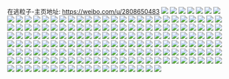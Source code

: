 在逃粒子-主页地址: https://weibo.com/u/2808650483 
![](https://wx4.sinaimg.cn/mw2000/a7689af3ly1h9l0bj3gbsj22yo280npf.jpg) 
![](https://wx4.sinaimg.cn/mw2000/a7689af3ly1h9l0bl5jujj23402c0npi.jpg) 
![](https://wx4.sinaimg.cn/mw2000/a7689af3ly1h9l0bm8xedj20wi151wsz.jpg) 
![](https://wx4.sinaimg.cn/mw2000/a7689af3ly1h9l0bncxfuj22c03404qr.jpg) 
![](https://wx4.sinaimg.cn/mw2000/a7689af3ly1h9l0bom5vmj22c03401kz.jpg) 
![](https://wx4.sinaimg.cn/mw2000/a7689af3ly1h9l0bqj4p8j23402c01l0.jpg) 
![](https://wx4.sinaimg.cn/mw2000/a7689af3ly1h9l0bs9eeyj23402c0qv7.jpg) 
![](https://wx4.sinaimg.cn/mw2000/a7689af3ly1h9bscip52xj22eo37khdw.jpg) 
![](https://wx4.sinaimg.cn/mw2000/a7689af3ly1h9bscgaf5mj231020e4qr.jpg) 
![](https://wx4.sinaimg.cn/mw2000/a7689af3ly1h9bscjmltrj23402c0qv6.jpg) 
![](https://wx4.sinaimg.cn/mw2000/a7689af3ly1h9bscm9o09j237k2eohdw.jpg) 
![](https://wx4.sinaimg.cn/mw2000/a7689af3ly1h99c9p9bodj22eo37k1kz.jpg) 
![](https://wx4.sinaimg.cn/mw2000/a7689af3ly1h94hytutj1j20u015843k.jpg) 
![](https://wx4.sinaimg.cn/mw2000/a7689af3ly1h8xvarilnvj20tz12uqpd.jpg) 
![](https://wx4.sinaimg.cn/mw2000/a7689af3ly1h8ve6im0sfj21400u079b.jpg) 
![](https://wx4.sinaimg.cn/mw2000/a7689af3ly1h8ve6izqt2j21400u00u8.jpg) 
![](https://wx4.sinaimg.cn/mw2000/a7689af3ly1h8ve6jkqusj20u0140dk3.jpg) 
![](https://wx4.sinaimg.cn/mw2000/a7689af3ly1h8ve6kc191j21400u0wl8.jpg) 
![](https://wx4.sinaimg.cn/mw2000/a7689af3ly1h8ve6lf3avj21400u015p.jpg) 
![](https://wx4.sinaimg.cn/mw2000/a7689af3ly1h8t7uh8bk4j20tq0x6n7r.jpg) 
![](https://wx4.sinaimg.cn/mw2000/a7689af3ly1h8n13n1senj23402c0hdu.jpg) 
![](https://wx4.sinaimg.cn/mw2000/a7689af3ly1h8n13sgme6j23402c0hdw.jpg) 
![](https://wx4.sinaimg.cn/mw2000/a7689af3ly1h8n13ovdykj23402c0hdw.jpg) 
![](https://wx4.sinaimg.cn/mw2000/a7689af3ly1h8n13qs6zaj22c0340nph.jpg) 
![](https://wx4.sinaimg.cn/mw2000/a7689af3ly1h8l3jzy2zsj236c2dru0z.jpg) 
![](https://wx4.sinaimg.cn/mw2000/a7689af3ly1h8dthc4jxxj20pt0n20zl.jpg) 
![](https://wx4.sinaimg.cn/mw2000/a7689af3ly1h8c0evm8e6j23402c0e81.jpg) 
![](https://wx4.sinaimg.cn/mw2000/a7689af3ly1h8c0exfbpqj23402c07wh.jpg) 
![](https://wx4.sinaimg.cn/mw2000/a7689af3ly1h8c0jae5zjj23402c07wh.jpg) 
![](https://wx4.sinaimg.cn/mw2000/a7689af3ly1h8c0ezddr7j22c0340hdz.jpg) 
![](https://wx4.sinaimg.cn/mw2000/a7689af3ly1h8c0f04udjj23402c01kx.jpg) 
![](https://wx4.sinaimg.cn/mw2000/a7689af3ly1h8c0euw72qj23402c0x6q.jpg) 
![](https://wx4.sinaimg.cn/mw2000/a7689af3ly1h8c0hc804wj23402c0b2c.jpg) 
![](https://wx4.sinaimg.cn/mw2000/a7689af3ly1h8asjtu0kwj236c36cqv9.jpg) 
![](https://wx4.sinaimg.cn/mw2000/a7689af3ly1h8asjuzsydj23402c04qr.jpg) 
![](https://wx4.sinaimg.cn/mw2000/a7689af3ly1h8asjy4jl1j22c02rnkjo.jpg) 
![](https://wx4.sinaimg.cn/mw2000/a7689af3ly1h83ornccb4j210u0jgaj2.jpg) 
![](https://wx4.sinaimg.cn/mw2000/a7689af3ly1h7voocq69gj23402c01kz.jpg) 
![](https://wx4.sinaimg.cn/mw2000/a7689af3ly1h7vooqpyprj22dr36c1ky.jpg) 
![](https://wx4.sinaimg.cn/mw2000/a7689af3ly1h7voobo7u9j22c21r11ky.jpg) 
![](https://wx4.sinaimg.cn/mw2000/a7689af3ly1h7vooe080fj2340230npf.jpg) 
![](https://wx4.sinaimg.cn/mw2000/a7689af3ly1h7vooi2rlhj236c36c1l2.jpg) 
![](https://wx4.sinaimg.cn/mw2000/a7689af3ly1h7vool00qxj22dr36cb2b.jpg) 
![](https://wx4.sinaimg.cn/mw2000/a7689af3ly1h7q0u6beq5j20u01hctkj.jpg) 
![](https://wx4.sinaimg.cn/mw2000/a7689af3ly1h7ntadiqeuj23402c04qs.jpg) 
![](https://wx4.sinaimg.cn/mw2000/a7689af3ly1h7ntac3pn4j22c03404qr.jpg) 
![](https://wx4.sinaimg.cn/mw2000/a7689af3ly1h7ntar8yaoj22c03404qu.jpg) 
![](https://wx4.sinaimg.cn/mw2000/a7689af3ly1h7ntab67p1j23402ydx6p.jpg) 
![](https://wx4.sinaimg.cn/mw2000/a7689af3ly1h7ntaj0zcpj236c36cx6t.jpg) 
![](https://wx4.sinaimg.cn/mw2000/a7689af3ly1h7ntan1iguj22dr36c4qv.jpg) 
![](https://wx4.sinaimg.cn/mw2000/a7689af3ly1h7ntaoz66gj234y34yhdu.jpg) 
![](https://wx4.sinaimg.cn/mw2000/a7689af3ly1h7ntbquzarj213u0tugs2.jpg) 
![](https://wx4.sinaimg.cn/mw2000/a7689af3ly1h7ntas3cbvj23402c0e82.jpg) 
![](https://wx4.sinaimg.cn/mw2000/a7689af3ly1h7l6s8k2a7j20td0zxq95.jpg) 
![](https://wx4.sinaimg.cn/mw2000/a7689af3ly1h7ga3jssurj23402c0wre.jpg) 
![](https://wx4.sinaimg.cn/mw2000/a7689af3ly1h7ga3istdlj22c0340hdv.jpg) 
![](https://wx4.sinaimg.cn/mw2000/a7689af3ly1h7ga3hco9hj22c0340nph.jpg) 
![](https://wx4.sinaimg.cn/mw2000/a7689af3ly1h7c6whgkzvj236c367npg.jpg) 
![](https://wx4.sinaimg.cn/mw2000/a7689af3ly1h7axwhgvgsj20jb0ehmzd.jpg) 
![](https://wx4.sinaimg.cn/mw2000/a7689af3ly1h7axwhtj7gj20tz1363zp.jpg) 
![](https://wx4.sinaimg.cn/mw2000/a7689af3ly1h7axwi0uenj219b0tzgnq.jpg) 
![](https://wx4.sinaimg.cn/mw2000/a7689af3ly1h7axxjtsu1j22c0340b2a.jpg) 
![](https://wx4.sinaimg.cn/mw2000/a7689af3ly1h7axxkoz3kj213u0tuwky.jpg) 
![](https://wx4.sinaimg.cn/mw2000/a7689af3ly1h79cjlotx9j21hc0u0tl4.jpg) 
![](https://wx4.sinaimg.cn/mw2000/a7689af3ly1h77etwx0vij236c36c7wh.jpg) 
![](https://wx4.sinaimg.cn/mw2000/a7689af3ly1h77etz98kvj22dr36c4qs.jpg) 
![](https://wx4.sinaimg.cn/mw2000/a7689af3ly1h77ct0c09uj236c36c4qt.jpg) 
![](https://wx4.sinaimg.cn/mw2000/a7689af3ly1h71moealmnj20u0140jxm.jpg) 
![](https://wx4.sinaimg.cn/mw2000/a7689af3ly1h71mofvrm2j20u0140wj6.jpg) 
![](https://wx4.sinaimg.cn/mw2000/a7689af3ly1h71mohu8mfj21400u0q6e.jpg) 
![](https://wx4.sinaimg.cn/mw2000/a7689af3ly1h71momcymoj21400u04co.jpg) 
![](https://wx4.sinaimg.cn/mw2000/a7689af3ly1h6zdaqlwi7j21400u0naz.jpg) 
![](https://wx4.sinaimg.cn/mw2000/a7689af3ly1h6ww5cosd6j21400u0qc9.jpg) 
![](https://wx4.sinaimg.cn/mw2000/a7689af3ly1h6ww59dvkyj21400u0k1c.jpg) 
![](https://wx4.sinaimg.cn/mw2000/a7689af3ly1h6ww5enaykj20u0140k09.jpg) 
![](https://wx4.sinaimg.cn/mw2000/a7689af3ly1h6urpibfblj23402c04qq.jpg) 
![](https://wx4.sinaimg.cn/mw2000/a7689af3ly1h6urpml45sj22c0340kjp.jpg) 
![](https://wx4.sinaimg.cn/mw2000/a7689af3ly1h6urpjhcsmj22c03400wi.jpg) 
![](https://wx4.sinaimg.cn/mw2000/a7689af3ly1h6urprn2faj23402c0e83.jpg) 
![](https://wx4.sinaimg.cn/mw2000/a7689af3ly1h6urppoab5j22c03407wm.jpg) 
![](https://wx4.sinaimg.cn/mw2000/a7689af3ly1h6urptn8y3j23402c07wj.jpg) 
![](https://wx4.sinaimg.cn/mw2000/a7689af3ly1h6urpum1unj21sc2dsnpd.jpg) 
![](https://wx4.sinaimg.cn/mw2000/a7689af3ly1h6urpg9mc4j22c0340x6q.jpg) 
![](https://wx4.sinaimg.cn/mw2000/a7689af3ly1h6urpvgsirj21sc2dsnpd.jpg) 
![](https://wx4.sinaimg.cn/mw2000/a7689af3ly1h6urq6iuylj22c03404qp.jpg) 
![](https://wx4.sinaimg.cn/mw2000/a7689af3ly1h6urpz0f0wj23402c0grd.jpg) 
![](https://wx4.sinaimg.cn/mw2000/a7689af3ly1h6urq91ywqj22c0340qed.jpg) 
![](https://wx4.sinaimg.cn/mw2000/a7689af3ly1h6urq21u6dj22c03407wi.jpg) 
![](https://wx4.sinaimg.cn/mw2000/a7689af3ly1h6urq80uaoj226m1vy4f3.jpg) 
![](https://wx4.sinaimg.cn/mw2000/a7689af3ly1h6rafgn31aj21hc0u011u.jpg) 
![](https://wx4.sinaimg.cn/mw2000/a7689af3ly1h6ij6rex52j20wi1y7at8.jpg) 
![](https://wx4.sinaimg.cn/mw2000/a7689af3ly1h6ij6rpb3cj20u013y41c.jpg) 
![](https://wx4.sinaimg.cn/mw2000/a7689af3ly1h6ij6vnxjpj23402c01kz.jpg) 
![](https://wx4.sinaimg.cn/mw2000/a7689af3ly1h6ij6ys0zgj20y20twtba.jpg) 
![](https://wx4.sinaimg.cn/mw2000/a7689af3ly1h6ij706fadj20u01hctqa.jpg) 
![](https://wx4.sinaimg.cn/mw2000/a7689af3ly1h6ij73mrfrj238k38fb2f.jpg) 
![](https://wx4.sinaimg.cn/mw2000/a7689af3ly1h6ij74kv2aj20u013ythd.jpg) 
![](https://wx4.sinaimg.cn/mw2000/a7689af3ly1h6cbiwd74gj22c03401kx.jpg) 
![](https://wx4.sinaimg.cn/mw2000/a7689af3ly1h61xc95mjrj23403401l4.jpg) 
![](https://wx4.sinaimg.cn/mw2000/a7689af3ly1h61xccrkcqj21yh2ptqv5.jpg) 
![](https://wx4.sinaimg.cn/mw2000/a7689af3ly1h61xcbx09ej22dr3674qp.jpg) 
![](https://wx4.sinaimg.cn/mw2000/a7689af3ly1h60s99urmoj20wi0iumxe.jpg) 
![](https://wx4.sinaimg.cn/mw2000/a7689af3ly1h60sdfve57j20ty13aadm.jpg) 
![](https://wx4.sinaimg.cn/mw2000/a7689af3ly1h60sdg1qx8j20ty0z2jus.jpg) 
![](https://wx4.sinaimg.cn/mw2000/a7689af3ly1h5zf4wgtxxj20pj12lq4q.jpg) 
![](https://wx4.sinaimg.cn/mw2000/a7689af3ly1h5yhaxsc87j21hc0u0gn3.jpg) 
![](https://wx4.sinaimg.cn/mw2000/a7689af3ly1h5yhb0l8ppj20u01hc0zq.jpg) 
![](https://wx4.sinaimg.cn/mw2000/a7689af3ly1h5yhax77mcj23402c04qp.jpg) 
![](https://wx4.sinaimg.cn/mw2000/a7689af3ly1h5yharhzpuj22df35s16p.jpg) 
![](https://wx4.sinaimg.cn/mw2000/a7689af3ly1h5yhb5of01j23402c0x6p.jpg) 
![](https://wx4.sinaimg.cn/mw2000/a7689af3ly1h5yhat7h78j236c2dmjzh.jpg) 
![](https://wx4.sinaimg.cn/mw2000/a7689af3ly1h5yhaw37duj22dr367e85.jpg) 
![](https://wx4.sinaimg.cn/mw2000/a7689af3ly1h5yhb1e22cj23402c0x6q.jpg) 
![](https://wx4.sinaimg.cn/mw2000/a7689af3ly1h5yhaxm2n7j20tu0mdq3d.jpg) 
![](https://wx4.sinaimg.cn/mw2000/a7689af3ly1h5yhb276u9j23402c07wh.jpg) 
![](https://wx4.sinaimg.cn/mw2000/a7689af3ly1h5x3qjkgtuj22c0340e83.jpg) 
![](https://wx4.sinaimg.cn/mw2000/a7689af3ly1h5x3qfaketj23402c0e82.jpg) 
![](https://wx4.sinaimg.cn/mw2000/a7689af3ly1h5x3qgx3j7j22c0340npf.jpg) 
![](https://wx4.sinaimg.cn/mw2000/a7689af3ly1h5x3q8b5uij23402c0b0c.jpg) 
![](https://wx4.sinaimg.cn/mw2000/a7689af3ly1h5x3qpa9s7j23402c01kz.jpg) 
![](https://wx4.sinaimg.cn/mw2000/a7689af3ly1h5x3yy0knuj20u00u0qbl.jpg) 
![](https://wx4.sinaimg.cn/mw2000/a7689af3ly1h5x403jar2j22c0340e85.jpg) 
![](https://wx4.sinaimg.cn/mw2000/a7689af3ly1h5x3qbyvbtj23402c0hdx.jpg) 
![](https://wx4.sinaimg.cn/mw2000/a7689af3ly1h5x3q9jdv5j23402c0u0x.jpg) 
![](https://wx4.sinaimg.cn/mw2000/a7689af3ly1h5x3qny1wcj23402c04qq.jpg) 
![](https://wx4.sinaimg.cn/mw2000/a7689af3ly1h5x3qi6e87j22rf24ne82.jpg) 
![](https://wx4.sinaimg.cn/mw2000/a7689af3ly1h5x3qlibawj23402c0kjp.jpg) 
![](https://wx4.sinaimg.cn/mw2000/a7689af3ly1h5uzdozkvcj23402c0hdv.jpg) 
![](https://wx4.sinaimg.cn/mw2000/a7689af3ly1h5uzgvzn0tj23402c0x6q.jpg) 
![](https://wx4.sinaimg.cn/mw2000/a7689af3ly1h5so0d21mtj23402c0hdw.jpg) 
![](https://wx4.sinaimg.cn/mw2000/a7689af3ly1h5so0e5sw2j22xj275e82.jpg) 
![](https://wx4.sinaimg.cn/mw2000/a7689af3ly1h5so0bvw5jj23402c0kjn.jpg) 
![](https://wx4.sinaimg.cn/mw2000/a7689af3ly1h5so0f7kecj23402c0hdv.jpg) 
![](https://wx4.sinaimg.cn/mw2000/a7689af3ly1h5so2tfpevj238k38fb2f.jpg) 
![](https://wx4.sinaimg.cn/mw2000/a7689af3ly1h5khuwu4y0j21400u0q6o.jpg) 
![](https://wx4.sinaimg.cn/mw2000/a7689af3ly1h5khux7xrsj21400u0ae3.jpg) 
![](https://wx4.sinaimg.cn/mw2000/a7689af3ly1h5khuxrqwqj21400u0tdd.jpg) 
![](https://wx4.sinaimg.cn/mw2000/a7689af3ly1h5fx8x5kwvj23402c0kjo.jpg) 
![](https://wx4.sinaimg.cn/mw2000/a7689af3ly1h5fx8kubakj23402c0npf.jpg) 
![](https://wx4.sinaimg.cn/mw2000/a7689af3ly1h5fx8jogh1j23402c0e83.jpg) 
![](https://wx4.sinaimg.cn/mw2000/a7689af3ly1h5fx8sg30hj23402c0b2d.jpg) 
![](https://wx4.sinaimg.cn/mw2000/a7689af3ly1h5fx8nplhyj23402c0npf.jpg) 
![](https://wx4.sinaimg.cn/mw2000/a7689af3ly1h5fx8mg3faj23402c0b2c.jpg) 
![](https://wx4.sinaimg.cn/mw2000/a7689af3ly1h5fx8ijydyj23402c0qv6.jpg) 
![](https://wx4.sinaimg.cn/mw2000/a7689af3ly1h5fx8pfrevj23402c01l0.jpg) 
![](https://wx4.sinaimg.cn/mw2000/a7689af3ly1h5fx8qkhi9j23402c07wj.jpg) 
![](https://wx4.sinaimg.cn/mw2000/a7689af3ly1h5fx8uk5kyj23402c0npe.jpg) 
![](https://wx4.sinaimg.cn/mw2000/a7689af3ly1h5fx8tgxq6j23402c0b2b.jpg) 
![](https://wx4.sinaimg.cn/mw2000/a7689af3ly1h5fx8yxp0vj23402c0b2c.jpg) 
![](https://wx4.sinaimg.cn/mw2000/a7689af3ly1h5bwqgh6ewj20u01hc48g.jpg) 
![](https://wx4.sinaimg.cn/mw2000/a7689af3ly1h5bwqcj41xj20go0m8div.jpg) 
![](https://wx4.sinaimg.cn/mw2000/a7689af3ly1h59x9vs8hwj21400u011g.jpg) 
![](https://wx4.sinaimg.cn/mw2000/a7689af3ly1h5382iqk4ej20uk198h2q.jpg) 
![](https://wx4.sinaimg.cn/mw2000/a7689af3ly1h520ppm5ylj23402c0npi.jpg) 
![](https://wx4.sinaimg.cn/mw2000/a7689af3ly1h50s6l29arj22c03404qs.jpg) 
![](https://wx4.sinaimg.cn/mw2000/a7689af3ly1h50s6j0y8rj23402c0u0z.jpg) 
![](https://wx4.sinaimg.cn/mw2000/a7689af3ly1h50s6pjvadj22c0340kjo.jpg) 
![](https://wx4.sinaimg.cn/mw2000/a7689af3ly1h4zgi2pugtj21400u0agl.jpg) 
![](https://wx4.sinaimg.cn/mw2000/a7689af3ly1h4zgi51ckej20u0140too.jpg) 
![](https://wx4.sinaimg.cn/mw2000/a7689af3ly1h4zgi34ebaj20u0140475.jpg) 
![](https://wx4.sinaimg.cn/mw2000/a7689af3ly1h4zgi4gzo9j20u0140wnr.jpg) 
![](https://wx4.sinaimg.cn/mw2000/a7689af3ly1h4zgi2dx83j21400u0q8z.jpg) 
![](https://wx4.sinaimg.cn/mw2000/a7689af3ly1h4zgi3gp6xj20u0140gu0.jpg) 
![](https://wx4.sinaimg.cn/mw2000/a7689af3ly1h4zgi3w8t8j20u014044t.jpg) 
![](https://wx4.sinaimg.cn/mw2000/a7689af3ly1h4rn3eej7uj21j41j44qp.jpg) 
![](https://wx4.sinaimg.cn/mw2000/a7689af3ly1h4rn3fv2rzj23402c07wi.jpg) 
![](https://wx4.sinaimg.cn/mw2000/a7689af3ly1h4rn3gt4caj22ds2ds7wh.jpg) 
![](https://wx4.sinaimg.cn/mw2000/a7689af3ly1h4kq2f7ukfj23402c0hdt.jpg) 
![](https://wx4.sinaimg.cn/mw2000/a7689af3ly1h4kq2omiquj23402c0e82.jpg) 
![](https://wx4.sinaimg.cn/mw2000/a7689af3ly1h4kq34dbbjj234033vx6r.jpg) 
![](https://wx4.sinaimg.cn/mw2000/a7689af3ly1h4kq2lk0fij233y1wc7wi.jpg) 
![](https://wx4.sinaimg.cn/mw2000/a7689af3ly1h4kq2vb4irj234033vb2b.jpg) 
![](https://wx4.sinaimg.cn/mw2000/a7689af3ly1h4kq2b4sx4j23402c0hdu.jpg) 
![](https://wx4.sinaimg.cn/mw2000/a7689af3ly1h4kq3djfh6j234033vkjp.jpg) 
![](https://wx4.sinaimg.cn/mw2000/a7689af3ly1h4h9hka024j23402c0kjl.jpg) 
